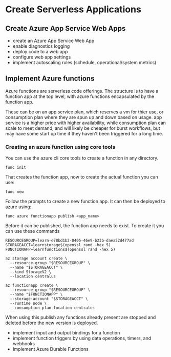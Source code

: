 # Create Serverless Applications

## Create Azure App Service Web Apps

* create an Azure App Service Web App
* enable diagnostics logging
* deploy code to a web app
* configure web app settings
* implement autoscaling rules (schedule, operational/system metrics)

## Implement Azure functions

Azure functions are serverless code offerings. The structure is to have a function app at the top level, with azure functions encapsulated by the function app.

These can be on an app service plan, which reserves a vm for thier use, or consumption plan where they are spun up and down based on usage. app service is a higher price with higher availability, while consumption plan can scale to meet demand, and will likely be cheaper for burst workflows, but may have some start up time if they haven't been triggered for a long time.

### Creating an azure function using core tools

You can use the azure cli core tools to create a function in any directory. 

``` 
func init
```

That creates the function app, now to create the actual function you can use:

``` 
func new
```

Follow the prompts to create a new function app. It can then be deployed to azure using:

``` 
func azure functionapp publish <app_name>
```

Before it can be published, the function app needs to exist. To create it you can use these commands

```
RESOURCEGROUP=learn-e78bd1b2-0405-46e9-b23b-daea52d477ad
STORAGEACCT=learnstorage$(openssl rand -hex 5)
FUNCTIONAPP=learnfunctions$(openssl rand -hex 5)

az storage account create \
  --resource-group "$RESOURCEGROUP" \
  --name "$STORAGEACCT" \
  --kind StorageV2 \
  --location centralus

az functionapp create \
  --resource-group "$RESOURCEGROUP" \
  --name "$FUNCTIONAPP" \
  --storage-account "$STORAGEACCT" \
  --runtime node \
  --consumption-plan-location centralus
```

When using this publish any functions already present are stopped and deleted before the new version is deployed.

* implement input and output bindings for a function
* implement function triggers by using data operations, timers, and webhooks
* implement Azure Durable Functions
